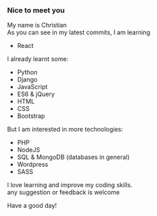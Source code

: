 
### Nice to meet you

My name is Christian     
As you can see in my latest commits, I am learning 
* React   

I already learnt some:
* Python
* Django
* JavaScript
* ES6 & jQuery
* HTML 
* CSS
* Bootstrap   

But I am interested in more technologies:

* PHP
* NodeJS
* SQL & MongoDB (databases in general)
* Wordpress
* SASS

I love learning and improve my coding skills.    
any suggestion or feedback is welcome

Have a good day!
